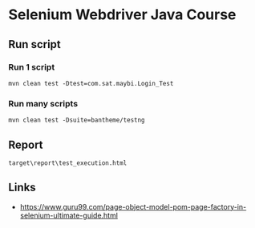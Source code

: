 # Selenium Webdriver Java Course

## Run script

### Run 1 script
```
mvn clean test -Dtest=com.sat.maybi.Login_Test
```

### Run many scripts
```
mvn clean test -Dsuite=bantheme/testng
```


## Report
```
target\report\test_execution.html
```

## Links
- https://www.guru99.com/page-object-model-pom-page-factory-in-selenium-ultimate-guide.html